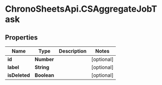 # ChronoSheetsApi.CSAggregateJobTask

## Properties
Name | Type | Description | Notes
------------ | ------------- | ------------- | -------------
**id** | **Number** |  | [optional] 
**label** | **String** |  | [optional] 
**isDeleted** | **Boolean** |  | [optional] 


